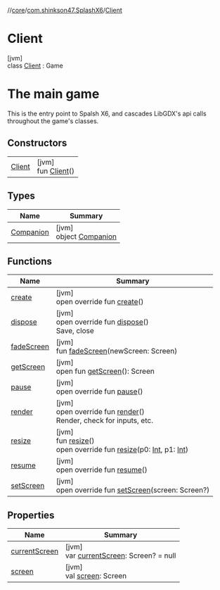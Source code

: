 //[core](../../../index.md)/[com.shinkson47.SplashX6](../index.md)/[Client](index.md)

# Client

[jvm]\
class [Client](index.md) : Game

# The main game

This is the entry point to Spalsh X6, and cascades LibGDX's api calls throughout the game's classes.

## Constructors

| | |
|---|---|
| [Client](-client.md) | [jvm]<br>fun [Client](-client.md)() |

## Types

| Name | Summary |
|---|---|
| [Companion](-companion/index.md) | [jvm]<br>object [Companion](-companion/index.md) |

## Functions

| Name | Summary |
|---|---|
| [create](create.md) | [jvm]<br>open override fun [create](create.md)() |
| [dispose](dispose.md) | [jvm]<br>open override fun [dispose](dispose.md)()<br>Save, close |
| [fadeScreen](fade-screen.md) | [jvm]<br>fun [fadeScreen](fade-screen.md)(newScreen: Screen) |
| [getScreen](index.md#1777134908%2FFunctions%2F971615585) | [jvm]<br>open fun [getScreen](index.md#1777134908%2FFunctions%2F971615585)(): Screen |
| [pause](index.md#522482088%2FFunctions%2F971615585) | [jvm]<br>open override fun [pause](index.md#522482088%2FFunctions%2F971615585)() |
| [render](render.md) | [jvm]<br>open override fun [render](render.md)()<br>Render, check for inputs, etc. |
| [resize](resize.md) | [jvm]<br>fun [resize](resize.md)()<br>open override fun [resize](index.md#401837943%2FFunctions%2F971615585)(p0: [Int](https://kotlinlang.org/api/latest/jvm/stdlib/kotlin/-int/index.html), p1: [Int](https://kotlinlang.org/api/latest/jvm/stdlib/kotlin/-int/index.html)) |
| [resume](index.md#-1896781521%2FFunctions%2F971615585) | [jvm]<br>open override fun [resume](index.md#-1896781521%2FFunctions%2F971615585)() |
| [setScreen](set-screen.md) | [jvm]<br>open override fun [setScreen](set-screen.md)(screen: Screen?) |

## Properties

| Name | Summary |
|---|---|
| [currentScreen](current-screen.md) | [jvm]<br>var [currentScreen](current-screen.md): Screen? = null |
| [screen](index.md#-1304697392%2FProperties%2F971615585) | [jvm]<br>val [screen](index.md#-1304697392%2FProperties%2F971615585): Screen |
